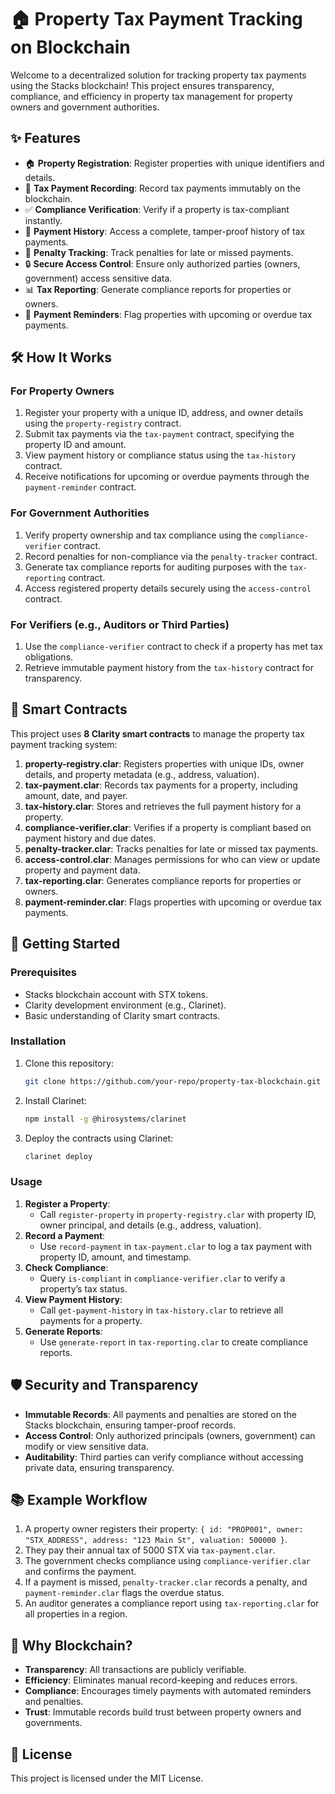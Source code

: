 # 🏠 Property Tax Payment Tracking on Blockchain

Welcome to a decentralized solution for tracking property tax payments using the Stacks blockchain! This project ensures transparency, compliance, and efficiency in property tax management for property owners and government authorities.

## ✨ Features
- 🏠 **Property Registration**: Register properties with unique identifiers and details.
- 💸 **Tax Payment Recording**: Record tax payments immutably on the blockchain.
- ✅ **Compliance Verification**: Verify if a property is tax-compliant instantly.
- 📅 **Payment History**: Access a complete, tamper-proof history of tax payments.
- 🚨 **Penalty Tracking**: Track penalties for late or missed payments.
- 🔒 **Secure Access Control**: Ensure only authorized parties (owners, government) access sensitive data.
- 📊 **Tax Reporting**: Generate compliance reports for properties or owners.
- 🔔 **Payment Reminders**: Flag properties with upcoming or overdue tax payments.

## 🛠 How It Works

### For Property Owners
1. Register your property with a unique ID, address, and owner details using the `property-registry` contract.
2. Submit tax payments via the `tax-payment` contract, specifying the property ID and amount.
3. View payment history or compliance status using the `tax-history` contract.
4. Receive notifications for upcoming or overdue payments through the `payment-reminder` contract.

### For Government Authorities
1. Verify property ownership and tax compliance using the `compliance-verifier` contract.
2. Record penalties for non-compliance via the `penalty-tracker` contract.
3. Generate tax compliance reports for auditing purposes with the `tax-reporting` contract.
4. Access registered property details securely using the `access-control` contract.

### For Verifiers (e.g., Auditors or Third Parties)
1. Use the `compliance-verifier` contract to check if a property has met tax obligations.
2. Retrieve immutable payment history from the `tax-history` contract for transparency.

## 📜 Smart Contracts
This project uses **8 Clarity smart contracts** to manage the property tax payment tracking system:

1. **property-registry.clar**: Registers properties with unique IDs, owner details, and property metadata (e.g., address, valuation).
2. **tax-payment.clar**: Records tax payments for a property, including amount, date, and payer.
3. **tax-history.clar**: Stores and retrieves the full payment history for a property.
4. **compliance-verifier.clar**: Verifies if a property is compliant based on payment history and due dates.
5. **penalty-tracker.clar**: Tracks penalties for late or missed tax payments.
6. **access-control.clar**: Manages permissions for who can view or update property and payment data.
7. **tax-reporting.clar**: Generates compliance reports for properties or owners.
8. **payment-reminder.clar**: Flags properties with upcoming or overdue tax payments.

## 🚀 Getting Started

### Prerequisites
- Stacks blockchain account with STX tokens.
- Clarity development environment (e.g., Clarinet).
- Basic understanding of Clarity smart contracts.

### Installation
1. Clone this repository:
   ```bash
   git clone https://github.com/your-repo/property-tax-blockchain.git
   ```
2. Install Clarinet:
   ```bash
   npm install -g @hirosystems/clarinet
   ```
3. Deploy the contracts using Clarinet:
   ```bash
   clarinet deploy
   ```

### Usage
1. **Register a Property**:
   - Call `register-property` in `property-registry.clar` with property ID, owner principal, and details (e.g., address, valuation).
2. **Record a Payment**:
   - Use `record-payment` in `tax-payment.clar` to log a tax payment with property ID, amount, and timestamp.
3. **Check Compliance**:
   - Query `is-compliant` in `compliance-verifier.clar` to verify a property’s tax status.
4. **View Payment History**:
   - Call `get-payment-history` in `tax-history.clar` to retrieve all payments for a property.
5. **Generate Reports**:
   - Use `generate-report` in `tax-reporting.clar` to create compliance reports.

## 🛡️ Security and Transparency
- **Immutable Records**: All payments and penalties are stored on the Stacks blockchain, ensuring tamper-proof records.
- **Access Control**: Only authorized principals (owners, government) can modify or view sensitive data.
- **Auditability**: Third parties can verify compliance without accessing private data, ensuring transparency.

## 📚 Example Workflow
1. A property owner registers their property: `{ id: "PROP001", owner: "STX_ADDRESS", address: "123 Main St", valuation: 500000 }`.
2. They pay their annual tax of 5000 STX via `tax-payment.clar`.
3. The government checks compliance using `compliance-verifier.clar` and confirms the payment.
4. If a payment is missed, `penalty-tracker.clar` records a penalty, and `payment-reminder.clar` flags the overdue status.
5. An auditor generates a compliance report using `tax-reporting.clar` for all properties in a region.

## 🌟 Why Blockchain?
- **Transparency**: All transactions are publicly verifiable.
- **Efficiency**: Eliminates manual record-keeping and reduces errors.
- **Compliance**: Encourages timely payments with automated reminders and penalties.
- **Trust**: Immutable records build trust between property owners and governments.

## 📝 License
This project is licensed under the MIT License.
